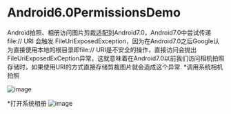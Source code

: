 # Android6.0PermissionsDemo
Android拍照、相册访问图片剪裁适配到Android7.0，Android7.0中尝试传递 file:// URI 会触发 FileUriExposedException，因为在Android7.0之后Google认为直接使用本地的根目录即file:// URI是不安全的操作，直接访问会抛出FileUriExposedExCeption异常，这就意味着在Android7.0以前我们访问相机拍照存储时，如果使用URI的方式直接存储剪裁图片就会造成这个异常.
*调用系统相机拍照

![image](https://github.com/zhengzhong1/Android6.0PermissionsDemo/blob/master/app/src/main/assets/GIF.gif)

*打开系统相册
![image](https://github.com/zhengzhong1/Android6.0PermissionsDemo/blob/master/app/src/main/assets/GIF2.gif)
